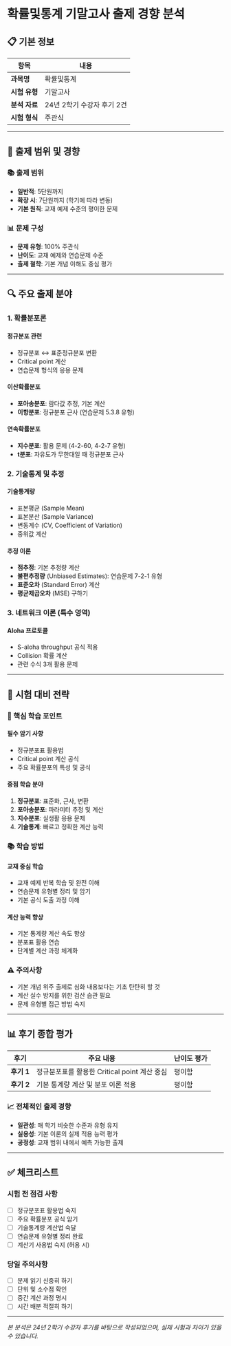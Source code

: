 # 확률및통계 기말고사 출제 경향 분석

## 📋 기본 정보

| 항목 | 내용 |
|------|------|
| **과목명** | 확률및통계 |
| **시험 유형** | 기말고사 |
| **분석 자료** | 24년 2학기 수강자 후기 2건 |
| **시험 형식** | 주관식 |

---

## 🎯 출제 범위 및 경향

### 📚 **출제 범위**
- **일반적**: 5단원까지 
- **확장 시**: 7단원까지 (학기에 따라 변동)
- **기본 원칙**: 교재 예제 수준의 평이한 문제

### 📊 **문제 구성**
- **문제 유형**: 100% 주관식
- **난이도**: 교재 예제와 연습문제 수준
- **출제 철학**: 기본 개념 이해도 중심 평가

---

## 🔍 주요 출제 분야

### **1. 확률분포론**

#### **정규분포 관련**
- 정규분포 ↔ 표준정규분포 변환
- Critical point 계산
- 연습문제 형식의 응용 문제

#### **이산확률분포**
- **포아송분포**: 람다값 추정, 기본 계산
- **이항분포**: 정규분포 근사 (연습문제 5.3.8 유형)

#### **연속확률분포**
- **지수분포**: 활용 문제 (4-2-60, 4-2-7 유형)
- **t분포**: 자유도가 무한대일 때 정규분포 근사

### **2. 기술통계 및 추정**

#### **기술통계량**
- 표본평균 (Sample Mean)
- 표본분산 (Sample Variance) 
- 변동계수 (CV, Coefficient of Variation)
- 중위값 계산

#### **추정 이론**
- **점추정**: 기본 추정량 계산
- **불편추정량** (Unbiased Estimates): 연습문제 7-2-1 유형
- **표준오차** (Standard Error) 계산
- **평균제곱오차** (MSE) 구하기

### **3. 네트워크 이론 (특수 영역)**

#### **Aloha 프로토콜**
- S-aloha throughput 공식 적용
- Collision 확률 계산
- 관련 수식 3개 활용 문제

---

## 📖 시험 대비 전략

### **🎯 핵심 학습 포인트**

#### **필수 암기 사항**
- 정규분포표 활용법
- Critical point 계산 공식
- 주요 확률분포의 특성 및 공식

#### **중점 학습 분야**
1. **정규분포**: 표준화, 근사, 변환
2. **포아송분포**: 파라미터 추정 및 계산
3. **지수분포**: 실생활 응용 문제
4. **기술통계**: 빠르고 정확한 계산 능력

### **📚 학습 방법**

#### **교재 중심 학습**
- 교재 예제 반복 학습 및 완전 이해
- 연습문제 유형별 정리 및 암기
- 기본 공식 도출 과정 이해

#### **계산 능력 향상**
- 기본 통계량 계산 속도 향상
- 분포표 활용 연습
- 단계별 계산 과정 체계화

### **⚠️ 주의사항**
- 기본 개념 위주 출제로 심화 내용보다는 기초 탄탄히 할 것
- 계산 실수 방지를 위한 검산 습관 필요
- 문제 유형별 접근 방법 숙지

---

## 📊 후기 종합 평가

| 후기 | 주요 내용 | 난이도 평가 |
|------|-----------|-------------|
| **후기 1** | 정규분포표를 활용한 Critical point 계산 중심 | 평이함 |
| **후기 2** | 기본 통계량 계산 및 분포 이론 적용 | 평이함 |

### **📈 전체적인 출제 경향**
- **일관성**: 매 학기 비슷한 수준과 유형 유지
- **실용성**: 기본 이론의 실제 적용 능력 평가
- **공정성**: 교재 범위 내에서 예측 가능한 출제

---

## ✅ 체크리스트

### **시험 전 점검 사항**
- [ ] 정규분포표 활용법 숙지
- [ ] 주요 확률분포 공식 암기
- [ ] 기술통계량 계산법 숙달
- [ ] 연습문제 유형별 정리 완료
- [ ] 계산기 사용법 숙지 (허용 시)

### **당일 주의사항**
- [ ] 문제 읽기 신중히 하기
- [ ] 단위 및 소수점 확인
- [ ] 중간 계산 과정 명시
- [ ] 시간 배분 적절히 하기

---

*본 분석은 24년 2학기 수강자 후기를 바탕으로 작성되었으며, 실제 시험과 차이가 있을 수 있습니다.*